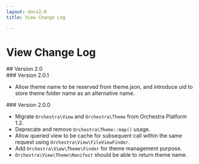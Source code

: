 ```yaml
---
layout: docs2.0
title: View Change Log

---
```


# View Change Log

<section id="v2.0">
## Version 2.0

<article id="v2.0.1">
### Version 2.0.1

* Allow theme name to be reserved from theme.json, and introduce uid to store theme folder name as an alternative name.

</article>

<article id="v2.0.0">
### Version 2.0.0

* Migrate `Orchestra\View` and `Orchestra\Theme` from Orchestra Platform 1.2.
* Deprecate and remove `Orchestra\Theme::map()` usage.
* Allow queried view to be cache for subsequent call within the same request using `Orchestra\View\FileViewFinder`.
* Add `Orchestra\View\Theme\Finder` for theme management purpose.
* `Orchestra\View\Theme\Manifest` should be able to return theme name.

</article>

</section>